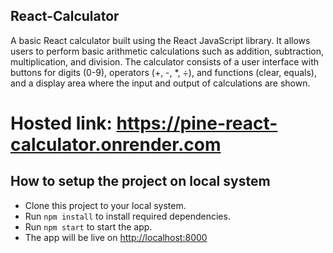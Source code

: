 ## React-Calculator

A basic React calculator built using the React JavaScript library. It allows users to perform basic arithmetic calculations such as addition, subtraction, multiplication, and division. The calculator consists of a user interface with buttons for digits (0-9), operators (+, -, *, ÷), and functions (clear, equals), and a display area where the input and output of calculations are shown.

# Hosted link: https://pine-react-calculator.onrender.com

## How to setup the project on local system
- Clone this project to your local system.
- Run `npm install` to install required dependencies.
- Run `npm start` to start the app.
- The app will be live on [http://localhost:8000](http://localhost:8000)
